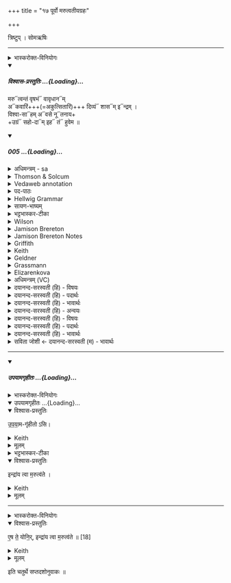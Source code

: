 +++
title = "१७ पूर्वो मरुत्वतीयग्रहः"

+++

त्रिष्टुप् । सोमऋषिः

_______
<details><summary>भास्करोक्त-विनियोगः</summary>

1त्रयो मरुत्वतीया माध्यंदिने सवने गृह्यन्ते ॥ 'इन्द्रो मरुद्भिस्सांविद्येन' इत्यादि ब्राह्मणम्  । ते चर्तुपात्रेण गृह्यन्ते । 'तस्य वृत्रं जघ्नुष ऋतवोमुह्यन्' इत्यादि ब्राह्मणम्  । 'वज्रं वा एतं यजमानो भ्रातृव्याय प्रहरति यन्मरुत्वतीयाः' इत्यादि च । तत्र प्रथमं गृह्णाति - मरुत्वन्तमिति त्रिष्टुभा चतुष्पदया ॥
</details>
<div class="js_include" includetitle="plain" newlevelforh1="5" title="विश्वास-प्रस्तुतिः" unfilled url="/vedAH_Rk/shAkalam/saMhitA/vishvAsa-prastutiH/03/047/05_marutvantaM_vRShabhaM.md">
<details open><summary><h5>विश्वास-प्रस्तुतिः ...{Loading}...</h5></summary>

मरु᳓त्वन्तं वृषभं᳓ वावृधान᳓म्  
अ᳓कवारिं+++(=अकुत्सितारिं)+++ दिव्यं᳓ शास᳓म् इ᳓न्द्रम् ।  
विश्वा-सा᳓हम् अ᳓वसे नू᳓तनाय+  
+उग्रं᳓ सहो-दा᳓म् इह᳓ तं᳓ हुवेम ॥

</details>
</div>
<div class="js_include" includetitle="false" newlevelforh1="5" unfilled url="/vedAH_Rk/shAkalam/saMhitA/sarvASh_TIkAH/03/047/05_marutvantaM_vRShabhaM.md">
<details open><summary><h5>005 ...{Loading}...</h5></summary>
<details><summary>अधिमन्त्रम् - sa</summary>

- देवता - इन्द्रः
- ऋषिः - गाथिनो विश्वामित्रः
- छन्दः - त्रिष्टुप्
</details>

<details><summary>Thomson & Solcum</summary>

मरु᳓त्वन्तं वृषभं᳓ वावृधान᳓म्  
अ᳓कवारिं दिवियं᳓ शास᳓म् इ᳓न्द्रम्  
विश्वासा᳓हम् अ᳓वसे नू᳓तनाय  
उग्रं᳓ सहोदा᳓म् इह᳓ तं᳓ हुवेम
</details>

<details><summary>Vedaweb annotation</summary>

_________
**Strata**  
Normal

_________
**Pāda-label**  
genre M  
genre M  
genre M  
genre M
_________
**Morph**  
marútvantam ← marútvant- (nominal stem)  
{case:ACC, gender:M, number:SG}

vāvr̥dhānám ← √vr̥dh- (root)  
{case:ACC, gender:M, number:SG, tense:PRF, voice:MED}

vr̥ṣabhám ← vr̥ṣabhá- (nominal stem)  
{case:ACC, gender:M, number:SG}

ákavārim ← ákavāri- (nominal stem)  
{case:ACC, gender:M, number:SG}

divyám ← divyá- (nominal stem)  
{case:ACC, gender:M, number:SG}

índram ← índra- (nominal stem)  
{case:ACC, gender:M, number:SG}

śāsám ← śāsá- (nominal stem)  
{case:ACC, gender:M, number:SG}

ávase ← ávas- (nominal stem)  
{case:DAT, gender:N, number:SG}

nū́tanāya ← nū́tana- (nominal stem)  
{case:DAT, gender:N, number:SG}

viśvāsā́ham ← viśvāsáh- (nominal stem)  
{case:ACC, gender:M, number:SG}

huvema ← √hū- (root)  
{number:PL, person:1, mood:OPT, tense:AOR, voice:MED}

ihá ← ihá (invariable)  
{}

sahodā́m ← sahodā́- (nominal stem)  
{case:ACC, gender:M, number:SG}

tám ← sá- ~ tá- (pronoun)  
{case:ACC, gender:M, number:SG}

ugrám ← ugrá- (nominal stem)  
{case:ACC, gender:M, number:SG}

</details>

<details><summary>पद-पाठः</summary>

म॒रुत्व॑न्तम् । वृ॒ष॒भम् । व॒वृ॒धा॒नम् । अक॑वऽअरिम् । दि॒व्यम् । शा॒सम् । इन्द्र॑म् ।  
वि॒श्व॒ऽसह॑म् । अव॑से । नूत॑नाय । उ॒ग्रम् । स॒हः॒ऽदाम् । इ॒ह । तम् । हु॒वे॒म॒ ॥
</details>

<details><summary>Hellwig Grammar</summary>

-   *marutvantaṃ* ← *marutvantam* ← *marutvat*
- \[noun\], accusative, singular, masculine
- “Marut(a).”

_________

- *vṛṣabhaṃ* ← *vṛṣabham* ← *vṛṣabha*
- \[noun\], accusative, singular, masculine
- “bull; Vṛṣabha; Vṛṣabha; best.”

_________

- *vāvṛdhānam* ← *vṛdh*
- \[verb noun\], accusative, singular
- “increase; grow; vṛdh; increase; succeed; strengthen; grow up;
    spread.”

_________

- *akavāriṃ* ← *a*
- \[adverb\]
- “not; akāra; a \[taddhita\]; a \[word\]; a; a.”

_________

- *akavāriṃ* ← *kavārim* ← *kavāri*
- \[noun\], accusative, singular, masculine
- “stingy.”

_________

- *divyaṃ* ← *divyam* ← *divya*
- \[noun\], accusative, singular, masculine
- “divine; celestial; divine; heavenly; divine; beautiful; rain;
    agreeable.”

_________

- *śāsam* ← *śās*
- \[noun\], accusative, singular, masculine
- “śās; command; ruler; commander.”

_________

- *indram* ← *indra*
- \[noun\], accusative, singular, masculine
- “Indra; leader; best; king; first; head; self; indra \[word\];
    Indra; sapphire; fourteen; guru.”

_________

- *viśvāsāham* ← *viśvāsah*
- \[noun\], accusative, singular, masculine

_________

- *avase* ← *avas*
- \[noun\], dative, singular, neuter
- “aid; favor; protection.”

_________

- *nūtanāyograṃ* ← *nūtanāya* ← *nūtana*
- \[noun\], dative, singular, neuter
- “new; fresh; recent; contemporary; present(a); first.”

_________

- *nūtanāyograṃ* ← *ugram* ← *ugra*
- \[noun\], accusative, singular, masculine
- “powerful; awful; dangerous; intense; mighty; potent; colicky;
    atrocious.”

_________

- *sahodām* ← *sahaḥ* ← *sahas*
- \[noun\], neuter
- “force; strength; might; sahas \[word\]; conquest.”

_________

- *sahodām* ← *dām* ← *dā*
- \[noun\], accusative, singular, masculine
- “giving.”

_________

- *iha*
- \[adverb\]
- “here; now; in this world; now; below; there; here; just.”

_________

- *taṃ* ← *tam* ← *tad*
- \[noun\], accusative, singular, masculine
- “this; he,she,it (pers. pron.); respective(a); that; nominative;
    then; particular(a); genitive; instrumental; accusative; there; tad
    \[word\]; dative; once; same.”

_________

- *huvema* ← *hvā*
- \[verb\], plural, Present optative
- “raise; call on; call; summon.”

_________

</details>

<details><summary>सायण-भाष्यम्</summary>

हे इन्द्र **मरुत्वन्तं** मरुद्भिस्तद्वन्तं **वृषभं** मेघभेदनद्वारा अपां वर्षकं **ववृधानं** वृत्रहननादिकर्मसु उत्साहेन वर्धमानम् **अकवारिं**-प्रभूतशत्रुकं यद्वा अकुत्सितारिम् । तथा च मन्त्रः-’ स्वरिरमत्रो ववक्षे रणाय' (ऋ. सं. १. ६१. ९) इति । **दिव्यं** दिवि स्वर्गलोके वर्तमानम् । **शासं** हितोपदेशहितपरिहाराभ्यां शासितारं **विश्वासाहं** विश्वस्य प्रतिपक्षस्य सर्वस्याभिभवितारम् **उग्रं** शत्रुषु उद्गूर्णं **सहोदां** युद्धसहकारिणां मरुतां बलप्रदं **तं** तादृशसामर्थ्योपेतम् **इन्द्रं** **नूतनाय** नवतराय **अवसे** रक्षणाय **इह** कर्मणि **हुवेम** त्वामाह्वयेम ॥ नूतनाय । नवशब्दस्य नू इत्यादेशः ॥ त्नप्तनखाश्च प्रत्यया वक्तव्याः इति तनप्रत्ययः ॥ ॥ ११ ॥
</details>

<details><summary>भट्टभास्कर-टीका</summary>

**मरुतो** देवविशेषास् तैस् तद्वन्तम् । 'तसौ मत्वर्थे' इति भत्वम् । 'झयः' इति मतुपो वत्वम् । 

**वृषभं** वर्षितारं कामानां अपां वा । 'ऋषिवृषिभ्यां कित्' इति वृषेरभच्प्रत्ययः । 

**वावृधानं** ऐश्वर्येण । वृधेस्ताच्छीलिकश्चानश्, 'बहुलं छन्दसि' इति शपश्श्लुः, तुजादित्वाद्दीर्घः, लसार्वधातुकानुदात्तत्वाभावात् 'चितः' इत्यन्तोदात्तत्वम् । 

**अकवारिं** अकुत्सितारिम् । कुत्सिता अरयो यस्य स कवारिः । कुशब्दस्याकारोपसर्जनो गुणश्छान्दसः, ततो नञ्समासः, अव्ययपूर्वपदप्रकृतिस्वरत्वम् । योल्पान् शत्रुत्वेन विषयीकरोति सोकवारिः । 

यद्वा - कविः प्रज्ञातः अरिर् यस्य स **कवारिः** । कविशब्दस्यावङादेशश्छान्दसः । ततो ऽन्यो **ऽकवारिः** अप्रज्ञात शत्रुरित्यर्थः । दिवम् अर्हतीति दिव्यः । 'छन्दसि च' इति यत्प्रत्ययः । 

**शासं** शासकं शत्रूणाम् । पचाद्यच् । 

**विश्वासाहं** विश्वेषां शत्रूणाम् अभिभवितारम् । 'छन्दसि सहः' इति ण्विप्रत्ययः, 'अन्येषामपि दृश्यते' इति पूर्वपदस्य दीर्घत्वम् । 

**उग्रं** उद्गूर्ण मायुधैः । 

**सहोदां** सहसो बलस्य दातारम् । 'आतो मनिन्क्वनिब्वनिपश्च' इति विच्प्रत्ययः । 

ईदृशं मरुत्वन्तं इन्द्रं **हुवेम** आह्वयाम । इहास्मिन्कर्मणि । ह्वयतेराशिषि लिङ्, 'लिङ्याशिष्यङ्' यासुडादि, 'छन्दस्युभयथा' इति सार्वधातुकत्वात्सलोपः ॥ 'किदाशिषि' इति कित्त्वाद्वचिस्वप्यादिना संप्रसारणम् । 

किमर्थमाह्वयामः? **अवसे** रक्षणाय । अवतेरसुन् । 

नूतनायाभिनवाय अद्यप्रभृति विशिष्टं रक्षणं कर्तुम् । 'नवस्य नूआदेशः त्नप्तनप्खाश्च प्रत्ययाः' इति तनप्प्रत्ययः ॥
</details>

<details><summary>Wilson</summary>

_________
**English translation:**  

“We invoke to this sacrifice for present protection **Indra**, the chief of the **Maruts**, the showerer (of benefits) augmenting (in glory), overcoming many foes, divine regulator (of good and ill), the subduer of all (enemies), the fierce, the bestower of strength.”
</details>

<details><summary>Jamison Brereton</summary>

Him accompanied by the Maruts, the bull grown strong, not stingy, the  heavenly commander—Indra—  
the all-conquering, mighty giver of strength—him we would invoke here  for present help.
</details>

<details><summary>Jamison Brereton Notes</summary>

The first word of this final vs., marútvantam echoes the first word of the hymn, marútvān.
</details>

<details><summary>Griffith</summary>

The Bull whose strength hath waxed, whom Maruts follow, free-giving Indra, the celestial Ruler,  
     Mighty, all-conquering, the victory-giver, him let us call to grant us new protection.
</details>

<details><summary>Keith</summary>

Him with the Maruts, the mighty bull,  
The bountiful, the divine ruler, Indra,  
All-powerful, the dread, giver of strength,  
For present aid let us invoke.
</details>

<details><summary>Geldner</summary>

Den erstarkten Bullen in Begleitung der Marutschar, der kein geiziger Herr ist, den himmlischen Gebieter Indra, den Allbezwinger, den gewaltigen Siegverleiher, den wollen wir zu erneutem Beistand hierher rufen.
</details>

<details><summary>Grassmann</summary>

Den Marutherrscher Indra, den erstarkten, der nimmer geizt, den himmlischen Gebieter, Den Allbesieger, starken Kraftverleiher, ihn rufen wir herbei zu neuer Hülfe.
</details>

<details><summary>Elizarenkova</summary>

Усилившегося быка, окруженного Марутами,  
Нескаредного небесного правителя Индру,  
Всепобеждающего, грозного, дающего силу, –  
Его мы здесь хотим призвать, чтобы он сейчас помог.
</details>

<details><summary>अधिमन्त्रम् (VC)</summary>

- इन्द्र:
- गोपवन आत्रेयः सप्तवध्रिर्वा
- विराट्त्रिष्टुप्
- धैवतः
</details>

<details><summary>दयानन्द-सरस्वती (हि) - विषयः</summary>

फिर उसी विषय को अगले मन्त्र में कहते हैं।
</details>

<details><summary>दयानन्द-सरस्वती (हि) - पदार्थः</summary>

पदार्थान्वयभाषाः -  हे विद्वान् पुरुषो ! आप लोग (इह) इस राज्यव्यवहार में (नूतनाय) नवीन (अवसे) रक्षण आदि के लिये जिस (मरुत्वन्तम्) प्रशंसा करने योग्य मनुष्य हों जिसके उस और (वृषभम्) बलवाले और (वावृधानम्) बढ़ने वा बढ़ानेवाले (अकवारिम्) शत्रुओं से रहित (दिव्यम्) शुद्ध गुण-कर्म और स्वभाव से युक्त (विश्वासाहम्) सबको सहने और (उग्रम्) दुष्टों के नाश करने (सहोदाम्) बल के देने और (इन्द्रम्) अत्यन्त ऐश्वर्य्यवाले (शासम्) शासन करनेवाले की प्रशंसा करो (तम्) उसकी हम लोग (हुवेम) प्रशंसा करें ॥५॥
</details>

<details><summary>दयानन्द-सरस्वती (हि) - भावार्थः</summary>

भावार्थभाषाः -  इस मन्त्र में वाचकलुप्तोपमालङ्कार है। मनुष्यों को चाहिये कि उसीको अपना राजा करें कि जिसमें सम्पूर्ण राजा के धर्म अङ्ग और उपाङ्ग सहित वर्त्तमान हैं ॥५॥ इस सूक्त में राजा और सूर्य्य के गुण वर्णन होने से इस सूक्त के अर्थ की पिछले सूक्त के अर्थ के साथ संगति है, यह जानना चाहिये ॥ यह सैंतालीसवाँ सूक्त और ग्यारहवाँ वर्ग समाप्त हुआ ॥
</details>

<details><summary>दयानन्द-सरस्वती (हि) - अन्वयः</summary>

अन्वय:  हे विद्वांसो ! यूयमिह नूतनायावसे यं मरुत्वन्तं वृषभं वावृधानमकवारिं दिव्यं विश्वासाहमुग्रं सहोदामिन्द्रं शासन्नूतनायावसे प्रशंसत तं वयं हुवेम॥५॥
</details>

<details><summary>दयानन्द-सरस्वती (हि) - विषयः</summary>

पुनस्तमेव विषयमाह।
</details>

<details><summary>दयानन्द-सरस्वती (हि) - पदार्थः</summary>

पदार्थान्वयभाषाः -  (मरुत्वन्तम्) प्रशस्ता मरुतो मनुष्या विद्यन्ते यस्य तम् (वृषभम्) बलिष्ठम् (वावृधानम्) वर्द्धमानं वर्द्धयितारं वा (अकवारिम्) अविद्यमानशत्रुम् (दिव्यम्) शूद्धगुणकर्मस्वभावम् (शासम्) प्रशासितारम् (इन्द्रम्) परमैश्वर्य्यवन्तम् (विश्वासाहम्) सर्वसहम् (अवसे) रक्षणाद्याय (नूतनाय) नवीनाय (उग्रम्) दुष्टानां दमयितारम् (सहोदाम्) बलप्रदम् (इह) अस्मिन् राज्यव्यवहारे (तम्) (हुवेम) प्रशंसेम ॥५॥
</details>

<details><summary>दयानन्द-सरस्वती (हि) - भावार्थः</summary>

भावार्थभाषाः -  अत्र वाचकलुप्तोपमालङ्कारः। मनुष्यैः स एव स्वकीयो राजा कर्त्तव्यो यस्मिन् सर्वे राजधर्माः साङ्गोपाङ्गा वर्त्तन्ते ॥५॥ अत्र राजसूर्य्यगुणवर्णनादेतदर्थस्य पूर्वसूक्तार्थेन सह सङ्गतिरस्तीति वेदितव्यम् ॥ इति सप्तचत्वारिंशत्तमं सूक्तमेकादशो वर्गश्च समाप्तः ॥
</details>

<details><summary>सविता जोशी ← दयानन्द-सरस्वती (म) - भावार्थः</summary>

भावार्थभाषाः -  या मंत्रात वाचकलुप्तोपमालंकार आहे. माणसांनी त्यालाच राजा करावे ज्याच्यामध्ये संपूर्ण राजधर्म पाळण्याची क्षमता असते. ॥ ५ ॥
</details>
</details>
</div>  

_______

<div class="js_include" includetitle="false" newlevelforh1="5" unfilled url="/vedAH_yajuH/taittirIyam/sArasvata-vibhAgaH/saMhitA/yajuH/sarva-prastutiH/1/4_somAbhiShavAdi/17_pUrvo_marutvatIyagrahaH/upayAmagRhItaH.md">
<details open><summary><h5>उपयामगृहीतः ...{Loading}...</h5></summary>
<details><summary>भास्करोक्त-विनियोगः</summary>

इमामनुद्रुत्य उपयामगृहीतोसीन्द्राय त्वा मरुत्वत इति गृह्णाति ॥
</details>
<div class="js_include" includetitle="false" newlevelforh1="5" unfilled="" url="/vedAH_yajuH/taittirIyam/sArasvata-vibhAgaH/saMhitA/yajuH/sarva-prastutiH/1/4_somAbhiShavAdi/03_antaryAmagrahaH/upayAmagRhItaH.md">
<details open><summary><h10>उपयामगृहीतः ...{Loading}...</h10></summary>
<details open><summary>विश्वास-प्रस्तुतिः</summary>

उ॒प॒या॒म-गृ॑हीतो ऽसि।
</details>

<details><summary>Keith</summary>

Thou art taken with a support/ foundation.
</details>

<details><summary>मूलम्</summary>

उ॒प॒या॒मगृ॑हीतोऽसि।
</details>

<details><summary>भट्टभास्कर-टीका</summary>

उपयम्यन्ते स्वात्मन्येव नियम्यन्ते भूतजातान्यस्मिन् अभिन्नेधिकरणे इत्युपयामः पृथ्वी । 'इयं वा उपयामः' इति ब्राह्मणम् । 'हलश्च' इति घञ्, थाथादिस्वरेणान्तोदात्तत्वम् । तेन गृहीतस्त्वमसि ; कोन्यस्त्वां गृहीतुं क्षम इति भावः ; पृथिव्यापो गृहीष्यामीतिवत् । 'तृतीया कर्मणि' इति पूर्वपदप्रकृतिस्वरत्वम् । यद्वा - उपयामार्थं पृथिव्यर्थं गृहीतोसीति ; हे सोम ।   

ननु 'स्वाहा त्वा सुभवस्सूर्याय' इति मन्त्रवर्णनात् सूर्यदेवत्यः कथं पृथिवीदेवत्यः स्यात् ? नैतद्देवताभिधानं ; पृथिवीवासिनां प्रजानां यागद्वारेण स्थित्यर्थं गृहीतोसीति स्तूयते । यद्वा - पृथिव्यपि देवतैवास्य 'उपयामगृहीतोसीत्याहादितिदेवत्यास्तेन' इति, अदितिः पृथ्वी । 'चतुर्थी' इति योगविभागात्समासः । 'क्ते च' इति पूर्वपदप्रकृतिस्वरत्वम् । 'इयं वा उपयामस्तस्मादिमां प्रजा अनु प्रजायन्ते' इति ब्राह्मणम् ॥

________________

उपयामगृहीतोसीति व्याख्यातम् । 'इयं वा उपयामः' तयैव गृहीतोसीति ।
</details>
</details>
</div>
<details open><summary>विश्वास-प्रस्तुतिः</summary>

इन्द्रा॑य त्वा म॒रुत्व॑ते ।
</details>

<details><summary>Keith</summary>

to Indra with the Maruts thee!
</details>

<details><summary>मूलम्</summary>

इन्द्रा॑य त्वा म॒रुत्व॑ते ।
</details>

_______
<details><summary>भास्करोक्त-विनियोगः</summary>

2एष ते योनिरिन्द्राय त्वा मरुत्वत इति सादयति ॥
</details>

<details open><summary>विश्वास-प्रस्तुतिः</summary>

ए॒ष ते॒ योनि॒र्, इन्द्रा॑य त्वा म॒रुत्व॑ते ॥ [18]
</details>

<details><summary>Keith</summary>

This is thy birthplace; to Indra with the Maruts thee!
</details>

<details><summary>मूलम्</summary>

ए॒ष ते॒ योनि॒रिन्द्रा॑य त्वा म॒रुत्व॑ते ॥ [18]
</details>
</details>
</div>  

इति चतुर्थे सप्तदशोनुवाकः ॥  
